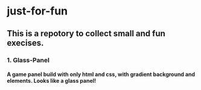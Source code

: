 # just-for-fun

## This is a repotory to collect small and fun execises.

### 1. Glass-Panel

#### A game panel build with only html and css, with gradient background and elements. Looks like a glass panel!

